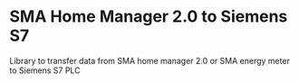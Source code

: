 # SMA Home Manager 2.0 to Siemens S7
Library to transfer data from SMA home manager 2.0 or SMA energy meter to Siemens S7 PLC

